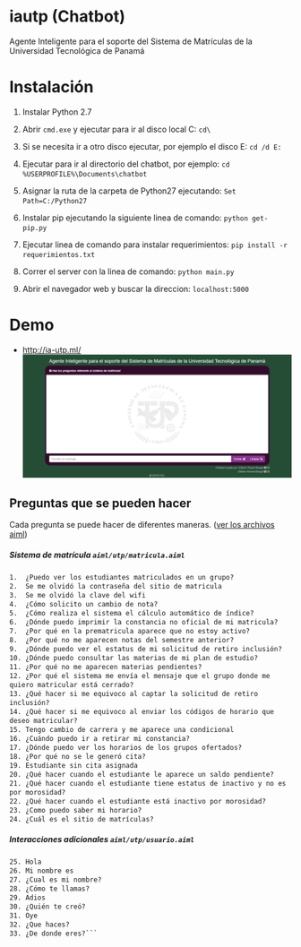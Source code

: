 # iautp (Chatbot)
Agente Inteligente para el soporte del Sistema de Matrículas de la Universidad Tecnológica de Panamá
# Instalación
1.	Instalar Python 2.7

2.	Abrir `cmd.exe` y ejecutar para ir al disco local C: `cd\`

3.	Si se necesita ir a otro disco ejecutar, por ejemplo el disco E: `cd /d E:`

4.	Ejecutar para ir al directorio del chatbot, por ejemplo: `cd %USERPROFILE%\Documents\chatbot`

5. 	Asignar la ruta de la carpeta de Python27 ejecutando:	`Set Path=C:/Python27`

6. 	Instalar pip ejecutando la siguiente linea de comando:	`python get-pip.py`

7. 	Ejecutar linea de comando para instalar requerimientos:	`pip install -r requerimientos.txt`

8. 	Correr el server con la linea de comando: `python main.py`

9.	Abrir el navegador web y buscar la direccion: `localhost:5000`
# Demo
- http://ia-utp.ml/
![Demo](https://raw.githubusercontent.com/Yizack/iautp/master/Captura1.png)

## Preguntas que se pueden hacer 
Cada pregunta se puede hacer de diferentes maneras. ([ver los archivos aiml](https://github.com/Yizack/iautp/tree/master/aiml/utp))
##### Sistema de matrícula `aiml/utp/matricula.aiml`
```
1.	¿Puedo ver los estudiantes matriculados en un grupo?
2.	Se me olvidó la contraseña del sitio de matricula
3.	Se me olvidó la clave del wifi
4.	¿Cómo solicito un cambio de nota?
5.	¿Cómo realiza el sistema el cálculo automático de índice?
6.	¿Dónde puedo imprimir la constancia no oficial de mi matricula?
7.	¿Por qué en la prematricula aparece que no estoy activo?
8.	¿Por qué no me aparecen notas del semestre anterior?
9.	¿Dónde puedo ver el estatus de mi solicitud de retiro inclusión?
10.	¿Dónde puedo consultar las materias de mi plan de estudio?
11.	¿Por qué no me aparecen materias pendientes?
12.	¿Por qué el sistema me envía el mensaje que el grupo donde me quiero matricular está cerrado?
13.	¿Qué hacer si me equivoco al captar la solicitud de retiro inclusión?
14.	¿Qué hacer si me equivoco al enviar los códigos de horario que deseo matricular?
15.	Tengo cambio de carrera y me aparece una condicional
16.	¿Cuándo puedo ir a retirar mi constancia?
17.	¿Dónde puedo ver los horarios de los grupos ofertados?
18.	¿Por qué no se le generó cita?
19.	Estudiante sin cita asignada
20.	¿Qué hacer cuando el estudiante le aparece un saldo pendiente?
21.	¿Qué hacer cuando el estudiante tiene estatus de inactivo y no es por morosidad?
22.	¿Qué hacer cuando el estudiante está inactivo por morosidad?
23.	¿Como puedo saber mi horario?
24.	¿Cuál es el sitio de matrículas?
```
##### Interacciones adicionales `aiml/utp/usuario.aiml`
```
25. Hola
26. Mi nombre es
27. ¿Cual es mi nombre?
28. ¿Cómo te llamas?
29. Adios
30. ¿Quién te creó?
31. Oye
32. ¿Que haces?
33. ¿De donde eres?```
